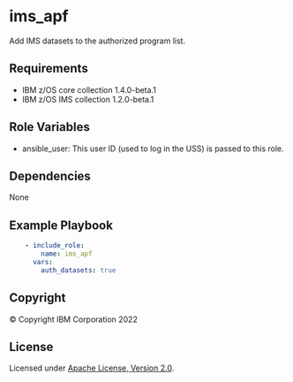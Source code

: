 ims_apf
=========

Add IMS datasets to the authorized program list.

Requirements
------------
* IBM z/OS core collection 1.4.0-beta.1
* IBM z/OS IMS collection 1.2.0-beta.1



Role Variables
--------------

* ansible_user: This user ID (used to log in the USS) is passed to this role.


Dependencies
------------

None

Example Playbook
----------------

```yaml
    - include_role:
        name: ims_apf
      vars:
        auth_datasets: true

```

## Copyright

© Copyright IBM Corporation 2022

## License
Licensed under
[Apache License, Version 2.0](https://opensource.org/licenses/Apache-2.0).
